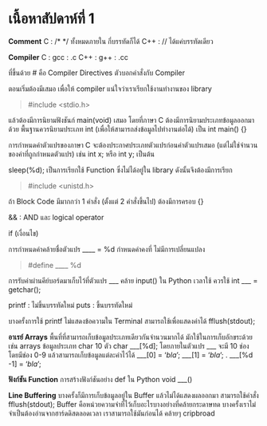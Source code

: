 # เนื้อหาสัปดาห์ที่ 1

**Comment**
C : /*  */ ทั้งหมดภายใน กี่บรรทัดก็ได้
C++ : // ได้แค่บรรทัดเดียว

**Compiler**
C : gcc : .c
C++ : g++ : .cc

ที่ขึ้นด้วย # คือ Compiler Directives ตัวบอกคำสั่งกับ Compiler

ตอนเริ่มต้องมีเสมอ เพื่อให้ compiler แน่ใจว่าเราเรียกใช้งานทำงานของ library
>#include <stdio.h>

แล้วต้องมีการนิยามฟังชันก์ main(void) เสมอ โดยที่ภาษา C ต้องมีการนิยามประเภทข้อมูลออกมาด้วย พื้นฐานควรนิยามประเภท int (เพื่อให้สามารถส่งข้อมูลไปทำงานต่อได้) เป็น
int main() {}

การกำหนดค่าตัวแปรของภาษา C จะต้องประกาศประเภทตัวแปรก่อนค่าตัวแปรเสมอ (แต่ไม่ใช่จำนวนของค่าที่ถูกกำหนดตัวแปร) เช่น int x; หรือ int y; เป็นต้น

sleep(%d); เป็นการเรียกใช้ Function ซึ่งไม่ได้อยู่ใน library ดังนั้นจึงต้องมีการเรียก
>#include <unistd.h>

ถ้า Block Code มีมากกว่า 1 คำสั่ง (ตั้งแต่ 2 คำสั่งขึ้นไป) ต้องมีการครอบ {}

&& : AND และ logical operator

if (เงื่อนไข)

การกำหนดค่าคล้ายชื่อตัวแปร ____ = %d กำหนดค่าคงที่ ไม่มีการเปลี่ยนแปลง
>#define ____ %d

การรับค่าผ่านคีย์บอร์ดมาเก็บไว้ที่ตัวแปร ___ คล้าย input() ใน Python เวลาใช้ ควรใช้ int
___ = getchar();

printf : ไม่ขึ้นบรรทัดใหม่
puts : ขึ้นบรรทัดใหม่

บางครั้งการใช้ printf ไม่แสดงข้อความใน Terminal สามารถใช้เพื่อแสดงค่าได้
fflush(stdout);

**อาเรย์ Arrays**
พื้นที่ที่สามารถเก็บข้อมูลประเภทเดียวกันจำนวนมากได้ มักใช้ในการเก็บอักขระด้วย เช่น arrays ข้อมูลประเภท char 10 ตัว
char ___[%d];
โดยภายในตัวแปร ___ จะมี 10 ช่อง โดยมีช่อง 0-9 แล้วสามารถเก็บข้อมูลแต่ละค่าไว้ได้
___[0] = ‘_bla_’;
___[1] = ‘_bla_’;
.
___[%d -1] = ‘_bla_’;


**ฟังก์ชัน Function**
การสร้างฟังก์ชันอย่าง def ใน Python
void ___()

**Line Buffering**
บางครั้งก็มีการเก็บข้อมูลอยู่ใน Buffer แล้วไม่ได้แสดงผลออกมา สามารถใช้คำสั่ง
fflush(stdout);
Buffer คือหน่วยความจำที่ไว้เก็บอะไรบางอย่างที่คล้ายกระดาษทด บางครั้งเราไม่จำเป็นต้องอ่านจากฮาร์ดดิสตลอดเวลา เราสามารถใช้มันก่อนได้ คล้ายๆ cripbroad
